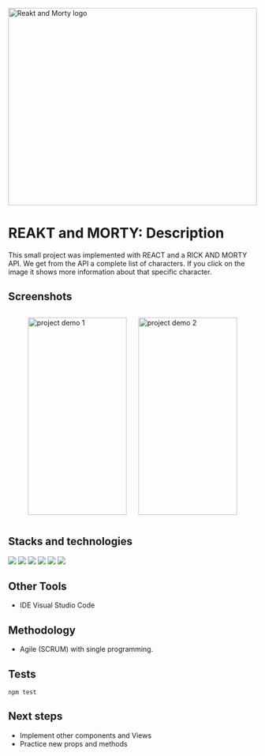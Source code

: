 <img src="https://user-images.githubusercontent.com/116545851/223225156-33dbb4d2-5e52-44c3-9db0-a5dc5633d8de.png" align="center" alt="Reakt and Morty logo" width = 100% height = 400px></img>
# REAKT and MORTY: Description

This small project was implemented with REACT and a RICK AND MORTY API.
We get from the API a complete list of characters. If you click on the image it shows more information about that specific character.

## Screenshots

<div style="display:flex; flex-wrap:wrap; justify-content:center; margin:auto">
<img style="width:200px; height:400px; margin:12px" src="https://user-images.githubusercontent.com/116545851/227544441-ff29b46f-064b-40b4-90a7-f7e41118d794.png" alt="project demo 1"/>
<img style="width:200px; height:400px; margin:12px" src="https://user-images.githubusercontent.com/116545851/227545105-767f0167-c101-45f2-ae86-0449ffea13f0.png" alt="project demo 2"/>
</div>


## Stacks and technologies

 <p align="left">
 <img src= "https://img.shields.io/badge/html5-%23E34F26.svg?style=for-the-badge&logo=html5&logoColor=white"></img>
 <img src= "https://img.shields.io/badge/css3-%231572B6.svg?style=for-the-badge&logo=css3&logoColor=white"></img>
 <img src= "https://img.shields.io/badge/javascript-%23323330.svg?style=for-the-badge&logo=javascript&logoColor=%23F7DF1E"></img>
 <img src= "https://img.shields.io/badge/NPM-%23000000.svg?style=for-the-badge&logo=npm&logoColor=white"></img>  
 <img src= "https://img.shields.io/badge/node.js-6DA55F?style=for-the-badge&logo=node.js&logoColor=white"></img> 
 <img src="https://img.shields.io/badge/-ReactJs-61DAFB?logo=react&logoColor=white&style=for-the-badge"></img>
 </p>
 
## Other Tools

* IDE Visual Studio Code

## Methodology

* Agile (SCRUM) with single programming.

## Tests

```
npm test
```


## Next steps

* Implement other components and Views
* Practice new props and methods
